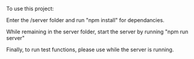 To use this project:

Enter the /server folder and run "npm install" for dependancies.

While remaining in the server folder, start the server by running "npm run server"

Finally, to run test functions, please use <TODO> while the server is running.